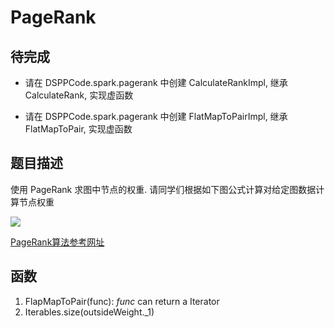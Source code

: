 # PageRank

## 待完成

  * 请在 DSPPCode.spark.pagerank 中创建 CalculateRankImpl, 继承 CalculateRank, 实现虚函数

  * 请在 DSPPCode.spark.pagerank 中创建 FlatMapToPairImpl, 继承 FlatMapToPair, 实现虚函数

## 题目描述

  使用 PageRank 求图中节点的权重. 请同学们根据如下图公式计算对给定图数据计算节点权重

  ![](https://img-my.csdn.net/uploads/201209/20/1348120862_4424.png)

  [PageRank算法参考网址](https://blog.csdn.net/hguisu/article/details/7996185)
## 函数
1. FlapMapToPair(func): *func* can return a Iterator
2. Iterables.size(outsideWeight._1)
